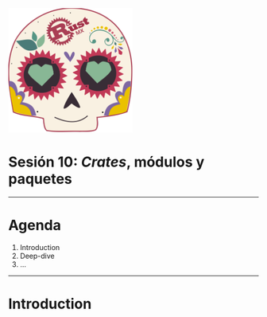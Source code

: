 <img src="../assets/images/rustmx-logo.svg" alt="RustMX" width="250rem" height="auto">

# Sesión 10: _Crates_, módulos y paquetes
---

# Agenda

1. Introduction
2. Deep-dive
3. ...

---

# Introduction
